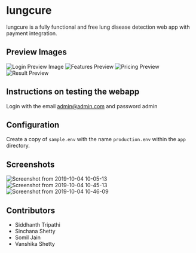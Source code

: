 # lungcure

lungcure is a fully functional and free lung disease detection web app with payment integration.

## Preview Images

![Login Preview Image](https://i.imgur.com/sW14NKM.png)
![Features Preview](https://i.imgur.com/VwaWEUN.png)
![Pricing Preview](https://i.imgur.com/qkhEodJ.png)
![Result Preview](https://i.imgur.com/AlN6Yst.png)


## Instructions on testing the webapp

Login with the email admin@admin.com and password admin

## Configuration

Create a copy of `sample.env` with the name `production.env` within the `app` directory.

## Screenshots
![Screenshot from 2019-10-04 10-05-13](https://user-images.githubusercontent.com/43213197/66182539-22352500-e693-11e9-9d7d-ae5490191bcf.png)
![Screenshot from 2019-10-04 10-45-13](https://user-images.githubusercontent.com/43213197/66182849-3594c000-e694-11e9-8c76-c2f09a380d60.png)
![Screenshot from 2019-10-04 10-46-09](https://user-images.githubusercontent.com/43213197/66182855-37f71a00-e694-11e9-899b-aec9093af23b.png)



## Contributors

* Siddhanth Tripathi
* Sinchana Shetty
* Somil Jain
* Vanshika Shetty
